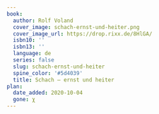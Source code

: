```yaml
---
book:
  author: Rolf Voland
  cover_image: schach-ernst-und-heiter.png
  cover_image_url: https://drop.rixx.de/8HlGA/
  isbn10: ''
  isbn13: ''
  language: de
  series: false
  slug: schach-ernst-und-heiter
  spine_color: '#5d4039'
  title: Schach – ernst und heiter
plan:
  date_added: 2020-10-04
  gone: χ
---
```

